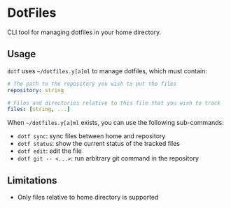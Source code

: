 # DotFiles

CLI tool for managing dotfiles in your home directory.

## Usage

`dotf` uses `~/dotfiles.y[a]ml` to manage dotfiles, which must contain:

```yaml
# The path to the repository you wish to put the files
repository: string

# Files and directories relative to this file that you wish to track
files: [string, ...]
```

When `~/dotfiles.y[a]ml`  exists, you can use the following sub-commands:
- `dotf sync`: sync files between home and repository
- `dotf status`: show the current status of the tracked files
- `dotf edit`: edit the file
- `dotf git -- <...>`: run arbitrary git command in the repository

## Limitations

- Only files relative to home directory is supported
